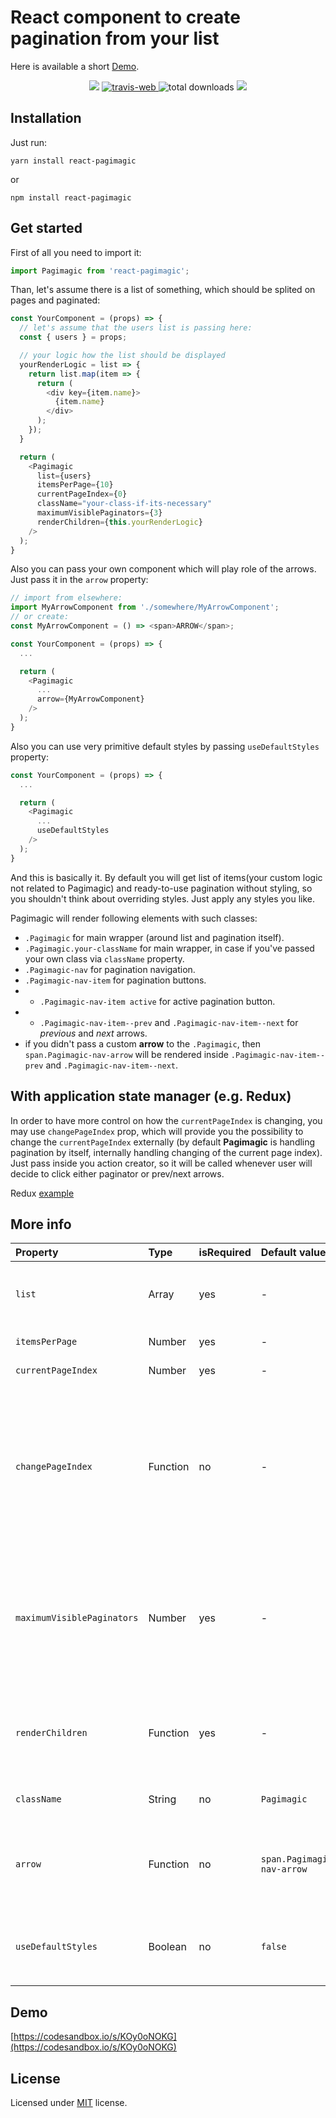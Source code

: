 # React component to create **pagination** from your list

Here is available a short [Demo](https://codesandbox.io/s/KOy0oNOKG).

<p align="center">
  <a href="https://www.npmjs.com/package/react-pagimagic" target="_blank"><img src="https://img.shields.io/npm/v/react-pagimagic.svg"></a>
  <a href="https://travis-ci.org/ivanzusko/react-pagimagic" target="_blank">
    <img src="https://travis-ci.org/ivanzusko/react-pagimagic.svg?branch=master" alt="travis-web"/>
  </a>
  <img src="https://img.shields.io/npm/dt/react-pagimagic.svg" alt="total downloads" />
  <a href="https://opensource.org/licenses/MIT" target="_blank"><img src="https://img.shields.io/npm/l/react-pagimagic.svg"></a>
</p>

## Installation

Just run:

```
yarn install react-pagimagic
```

or

```
npm install react-pagimagic
```

## Get started

First of all you need to import it:
```javascript
import Pagimagic from 'react-pagimagic';
```

Than, let's assume there is a list of something, which should be splited on pages and paginated:
```javascript
const YourComponent = (props) => {
  // let's assume that the users list is passing here:
  const { users } = props;

  // your logic how the list should be displayed
  yourRenderLogic = list => {
    return list.map(item => {
      return (
        <div key={item.name}>
          {item.name}
        </div>
      );
    });
  }

  return (
    <Pagimagic
      list={users}
      itemsPerPage={10}
      currentPageIndex={0}
      className="your-class-if-its-necessary"
      maximumVisiblePaginators={3}
      renderChildren={this.yourRenderLogic}
    />
  );
}
```

Also you can pass your own component which will play role of the arrows. Just pass it in the `arrow` property:

```javascript
// import from elsewhere:
import MyArrowComponent from './somewhere/MyArrowComponent';
// or create:
const MyArrowComponent = () => <span>ARROW</span>;

const YourComponent = (props) => {
  ...

  return (
    <Pagimagic
      ...
      arrow={MyArrowComponent}
    />
  );
}
```

Also you can use very primitive default styles by passing `useDefaultStyles` property:

```javascript
const YourComponent = (props) => {
  ...

  return (
    <Pagimagic
      ...
      useDefaultStyles
    />
  );
}
```

And this is basically it. By default you will get list of items(your custom logic not related to Pagimagic) and ready-to-use pagination without styling, so you shouldn't think about overriding styles. Just apply any styles you like.

Pagimagic will render following elements with such classes:
- `.Pagimagic` for main wrapper (around list and pagination itself).
- `.Pagimagic.your-className` for main wrapper, in case if you've passed your own class via `className` property.
- `.Pagimagic-nav` for pagination navigation.
- `.Pagimagic-nav-item` for pagination buttons.
- - `.Pagimagic-nav-item active` for active pagination button.
- - `.Pagimagic-nav-item--prev` and `.Pagimagic-nav-item--next` for _previous_ and _next_ arrows.
- if you didn't pass a custom **arrow** to the `.Pagimagic`, then `span.Pagimagic-nav-arrow` will be rendered inside `.Pagimagic-nav-item--prev` and `.Pagimagic-nav-item--next`.

## With application state manager (e.g. Redux)
In order to have more control on how the `currentPageIndex` is changing, you may use `changePageIndex` prop, which will provide you the possibility to change the `currentPageIndex` externally (by default **Pagimagic** is handling pagination by itself, internally handling changing of the current page index). Just pass inside you action creator, so it will be called whenever user will decide to click either paginator or prev/next arrows.

Redux [example](https://codesandbox.io/s/vggKy71QL)


## More info
Property | Type | isRequired | Default value | Description
:---|:---|:---|:---|:---
`list` | Array<any> | yes | - | You need to pass an array with elements, so Pagimagic will know, how many pages and pagination buttons build.
`itemsPerPage` | Number | yes | - | How many elements will be shown on one page.
`currentPageIndex` | Number | yes | - | Index of the page which is shown initialy.
`changePageIndex` | Function | no | - | In case of using some application state manager(e.g. [Redux](http://redux.js.org/)) you may need possibility to pass your specific logic for changing `currentPageIndex` in your application store. For example, you may want to change in your store `currentPageIndex` whenever user clicks on paginators/arrows.
`maximumVisiblePaginators` | Number | yes | - | How many pagination buttons should be displayed. **E.g.:** there are 10 pages, and `maximumVisiblePaginators` is set to 3, so there will be shown only 3 pagination buttons + arrow prev and arrow next, and 7 pagination buttons will be hidden.
`renderChildren` | Function | yes | - | The way how your list should be build. `Pagimagic` will display your list acording to your logic, and will handle only pagination computation and creation.
`className` | String | no | `Pagimagic` | If you want to have aditionaly your className.
`arrow` | Function | no | `span.Pagimagic-nav-arrow` | By default the `span` will be rendered inside the `div.Pagimagic-nav-item--prev` and `div.Pagimagic-nav-item--prev` with text **prev** and **next** respectively.
`useDefaultStyles` | Boolean | no | `false` | You can use very basic default styles by passing `useDefaultStyles` property. Without passing this prop you will get naked pagination. 

## Demo
[https://codesandbox.io/s/KOy0oNOKG](https://codesandbox.io/s/KOy0oNOKG)

## License
Licensed under [MIT](https://opensource.org/licenses/MIT) license.

